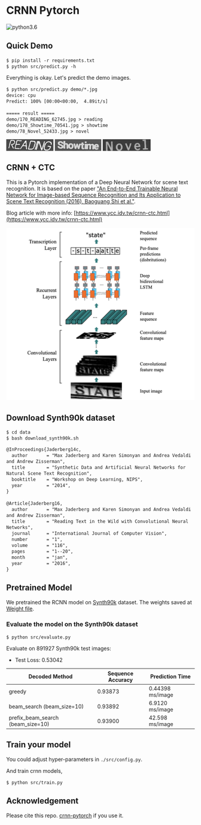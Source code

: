 # CRNN Pytorch

![python3.6](https://img.shields.io/badge/python-3.6-blue.svg)

## Quick Demo

```command
$ pip install -r requirements.txt
$ python src/predict.py -h
```

Everything is okay. Let's predict the demo images.

```command
$ python src/predict.py demo/*.jpg
device: cpu
Predict: 100% [00:00<00:00,  4.89it/s]

===== result =====
demo/170_READING_62745.jpg > reading
demo/178_Showtime_70541.jpg > showtime
demo/78_Novel_52433.jpg > novel
```

![novel](./demo/170_READING_62745.jpg)
![novel](./demo/178_Showtime_70541.jpg)
![novel](./demo/78_Novel_52433.jpg)


## CRNN + CTC

This is a Pytorch implementation of a Deep Neural Network for scene text recognition. It is based on the paper ["An End-to-End Trainable Neural Network for Image-based Sequence Recognition and Its Application to Scene Text Recognition (2016), Baoguang Shi et al."](http://arxiv.org/abs/1507.05717).

Blog article with more info: [https://www.ycc.idv.tw/crnn-ctc.html](https://www.ycc.idv.tw/crnn-ctc.html)

![crnn_structure](misc/crnn_structure.png)

## Download Synth90k dataset

```command
$ cd data
$ bash download_synth90k.sh
```

```
@InProceedings{Jaderberg14c,
  author       = "Max Jaderberg and Karen Simonyan and Andrea Vedaldi and Andrew Zisserman",
  title        = "Synthetic Data and Artificial Neural Networks for Natural Scene Text Recognition",
  booktitle    = "Workshop on Deep Learning, NIPS",
  year         = "2014",
}

@Article{Jaderberg16,
  author       = "Max Jaderberg and Karen Simonyan and Andrea Vedaldi and Andrew Zisserman",
  title        = "Reading Text in the Wild with Convolutional Neural Networks",
  journal      = "International Journal of Computer Vision",
  number       = "1",
  volume       = "116",
  pages        = "1--20",
  month        = "jan",
  year         = "2016",
}
```

## Pretrained Model

We pretrained the RCNN model on [Synth90k](http://www.robots.ox.ac.uk/~vgg/data/text/) dataset. The weights saved at [Weight file](https://drive.google.com/drive/folders/1--LNuDfV-73-uhAuv4lVlpNeL_3-OUNP).

### Evaluate the model on the Synth90k dataset

```command
$ python src/evaluate.py
```

Evaluate on 891927 Synth90k test images:

- Test Loss: 0.53042

| Decoded Method                   | Sequence Accuracy | Prediction Time  |
|----------------------------------|-------------------|------------------|
| greedy                           | 0.93873           | 0.44398 ms/image |
| beam_search (beam_size=10)       | 0.93892           | 6.9120  ms/image |
| prefix_beam_search (beam_size=10)| 0.93900           | 42.598  ms/image |


## Train your model

You could adjust hyper-parameters in `./src/config.py`.

And train crnn models,

```command
$ python src/train.py
```

## Acknowledgement

Please cite this repo. [crnn-pytorch](https://github.com/GitYCC/crnn-pytorch) if you use it.
